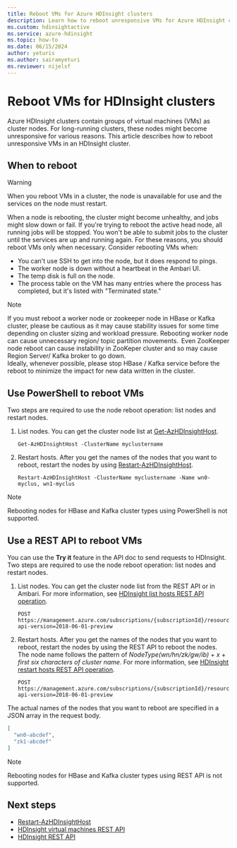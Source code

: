 ```yaml
---
title: Reboot VMs for Azure HDInsight clusters 
description: Learn how to reboot unresponsive VMs for Azure HDInsight clusters.
ms.custom: hdinsightactive
ms.service: azure-hdinsight
ms.topic: how-to
ms.date: 06/15/2024
author: yeturis
ms.author: sairamyeturi
ms.reviewer: nijelsf
---
```


# Reboot VMs for HDInsight clusters

Azure HDInsight clusters contain groups of virtual machines (VMs) as cluster nodes. For long-running clusters, these nodes might become unresponsive for various reasons. This article describes how to reboot unresponsive VMs in an HDInsight cluster.

## When to reboot

> [!WARNING]
> When you reboot VMs in a cluster, the node is unavailable for use and the services on the node must restart.

When a node is rebooting, the cluster might become unhealthy, and jobs might slow down or fail. If you're trying to reboot the active head node, all running jobs will be stopped. You won't be able to submit jobs to the cluster until the services are up and running again. For these reasons, you should reboot VMs only when necessary. Consider rebooting VMs when:

- You can't use SSH to get into the node, but it does respond to pings.
- The worker node is down without a heartbeat in the Ambari UI.
- The temp disk is full on the node.
- The process table on the VM has many entries where the process has completed, but it's listed with "Terminated state."

> [!NOTE]
> If you must reboot a worker node or zookeeper node in HBase or Kafka cluster, please be cautious as it may cause stability issues for some time depending on cluster sizing and workload pressure. Rebooting worker node can cause unnecessary region/ topic partition movements.  Even ZooKeeper node reboot can cause instability in ZooKeper cluster and so may cause Region Server/ Kafka broker to go down.   
Ideally, whenever possible, please stop HBase / Kafka service before the reboot to minimize the impact for new data written in the cluster.

## Use PowerShell to reboot VMs

Two steps are required to use the node reboot operation: list nodes and restart nodes.

1. List nodes. You can get the cluster node list at [Get-AzHDInsightHost](/powershell/module/az.hdinsight/get-azhdinsighthost).

      ```
      Get-AzHDInsightHost -ClusterName myclustername
      ```

1. Restart hosts. After you get the names of the nodes that you want to reboot, restart the nodes by using [Restart-AzHDInsightHost](/powershell/module/az.hdinsight/restart-azhdinsighthost).

      ```
      Restart-AzHDInsightHost -ClusterName myclustername -Name wn0-myclus, wn1-myclus
      ```
> [!NOTE]
> Rebooting nodes for HBase and Kafka cluster types using PowerShell is not supported. 

## Use a REST API to reboot VMs

You can use the **Try it** feature in the API doc to send requests to HDInsight. Two steps are required to use the node reboot operation: list nodes and restart nodes.

1. List nodes. You can get the cluster node list from the REST API or in Ambari. For more information, see [HDInsight list hosts REST API operation](/rest/api/hdinsight/2021-06-01/virtual-machines/list-hosts).

    ```
    POST https://management.azure.com/subscriptions/{subscriptionId}/resourceGroups/{resourceGroupName}/providers/Microsoft.HDInsight/clusters/{clusterName}/listHosts?api-version=2018-06-01-preview
    ```

1. Restart hosts. After you get the names of the nodes that you want to reboot, restart the nodes by using the REST API to reboot the nodes. The node name follows the pattern of *NodeType(wn/hn/zk/gw/ib)* + *x* + *first six characters of cluster name*. For more information, see [HDInsight restart hosts REST API operation](/rest/api/hdinsight/2021-06-01/virtual-machines/restart-hosts).

    ```
    POST https://management.azure.com/subscriptions/{subscriptionId}/resourceGroups/{resourceGroupName}/providers/Microsoft.HDInsight/clusters/{clusterName}/restartHosts?api-version=2018-06-01-preview
    ```

The actual names of the nodes that you want to reboot are specified in a JSON array in the request body.

```json
[
  "wn0-abcdef",
  "zk1-abcdef"
]
```

> [!NOTE]
> Rebooting nodes for HBase and Kafka cluster types using REST API is not supported. 

## Next steps

* [Restart-AzHDInsightHost](/powershell/module/az.hdinsight/restart-azhdinsighthost)
* [HDInsight virtual machines REST API](/rest/api/hdinsight/2021-06-01/virtual-machines)
* [HDInsight REST API](/rest/api/hdinsight/)
